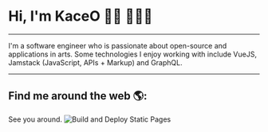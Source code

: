 #  Hi, I'm KaceO 👋🏾 👩🏾‍💻
<!--- ![banner cartoon illustration](https://github.com/kaceo/kaceo/blob/master/source/assets/gh-header-image-cropped.png) --->

---
I'm a software engineer who is passionate about open-source and applications in arts.
Some technologies I enjoy working with include
VueJS, Jamstack (JavaScript, APIs + Markup) and GraphQL.

---
## Find me around the web 🌎:
<!--- <div align="left" width="150px" height="150px">
![animated](https://github.com/kaceo/kaceo/blob/master/source/assets/m0nica-octocat-rotating.gif)
</div> --->

<!---
- Learning in public on [Twitch](https://www.twitch.tv/blacktechdiva) or
[monica.dev](https://www.monica.dev) 📹 ✍🏾

- Tinkering with interactions on [Codepen](https://codepen.io/m0nica) 🏓

- Sharing updates on [LinkedIn](https://www.linkedin.com/in/monicampowell/) 💼

- Sponsor [my work](https://github.com/sponsors/M0nica)
---
## test

- 👋
- ✨ _special_ ✨
- 🔭 I’m currently working on ...
- 🌱 I’m currently learning ...
- 👯 I’m looking to collaborate on ...
- 🤔 I’m looking for help with ...
- 💬 Ask me about ...
- 📫 How to reach me: ...
- 😄 Pronouns: ...
- ⚡ Fun fact: ...

<a href="https://github.com/sponsors/M0nica"><img align="left" width="150" height="150" src="https://github.com/M0nica/M0nica/raw/main/octomonica/m0nica-octocat-rotating.gif?raw=true" style="max-width:100%;"></a>
--->

See you around.
![Build and Deploy Static Pages](https://github.com/kaceo/kaceo/workflows/Build%20and%20Deploy%20Static%20Pages/badge.svg)

